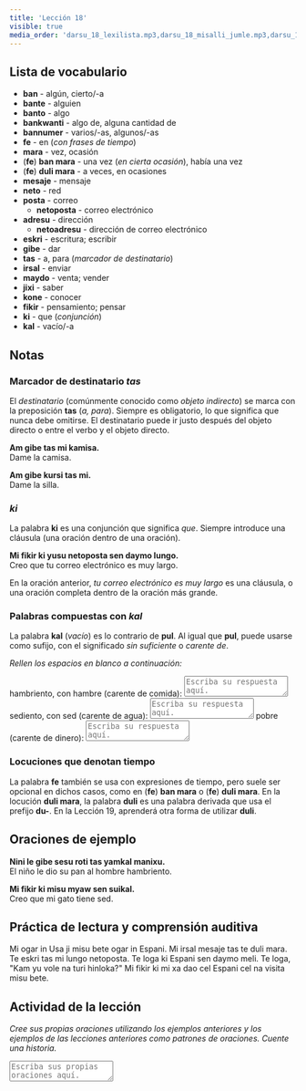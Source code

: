 ```yaml
---
title: 'Lección 18'
visible: true
media_order: 'darsu_18_lexilista.mp3,darsu_18_misalli_jumle.mp3,darsu_18_doxoli_abyasa.mp3'
---
```


## Lista de vocabulario

* **ban** - algún, cierto/-a
* **bante** - alguien
* **banto** - algo
* **bankwanti** - algo de, alguna cantidad de
* **bannumer** - varios/-as, algunos/-as
* **fe** - en (_con frases de tiempo_)
* **mara** - vez, ocasión
* (**fe**) **ban mara** - una vez (_en cierta ocasión_), había una vez
* (**fe**) **duli mara** - a veces, en ocasiones
* **mesaje** - mensaje
* **neto** - red
* **posta** - correo
     * **netoposta** - correo electrónico
* **adresu** - dirección
     * **netoadresu** - dirección de correo electrónico
* **eskri** - escritura; escribir
* **gibe** - dar
* **tas** - a, para (_marcador de destinatario_)
* **irsal** - enviar
* **maydo** - venta; vender
* **jixi** - saber 
* **kone** - conocer
* **fikir** - pensamiento; pensar
* **ki** - que (_conjunción_)
* **kal** - vacío/-a

## Notas
### Marcador de destinatario _tas_

El _destinatario_ (comúnmente conocido como _objeto indirecto_) se marca con la preposición **tas** (_a, para_). Siempre es obligatorio, lo que significa que nunca debe omitirse. El destinatario puede ir justo después del objeto directo o entre el verbo y el objeto directo.

**Am gibe tas mi kamisa.**  
Dame la camisa.

**Am gibe kursi tas mi.**  
Dame la silla.

### _ki_

La palabra **ki** es una conjunción que significa _que_. Siempre introduce una cláusula (una oración dentro de una oración).

**Mi fikir ki yusu netoposta sen daymo lungo.**  
Creo que tu correo electrónico es muy largo.

En la oración anterior, _tu correo electrónico es muy largo_ es una cláusula, o una oración completa dentro de la oración más grande.

### Palabras compuestas con _kal_

La palabra **kal** (_vacío_) es lo contrario de **pul**. Al igual que **pul**, puede usarse como sufijo, con el significado _sin suficiente_ o _carente de_.

_Rellen los espacios en blanco a continuación:_

hambriento, con hambre (carente de comida): <textarea width="100%" Spellcheck="false" placeholder="Escriba su respuesta aquí."></textarea>
sediento, con sed (carente de agua): <textarea width="100%" Spellcheck="false" placeholder="Escriba su respuesta aquí."></textarea>
pobre (carente de dinero): <textarea width="100%" Spellcheck="false" placeholder="Escriba su respuesta aquí."></textarea>

### Locuciones que denotan tiempo

La palabra **fe** también se usa con expresiones de tiempo, pero suele ser opcional en dichos casos, como en (**fe**) **ban mara** o (**fe**) **duli mara**. En la locución **duli mara**, la palabra **duli** es una palabra derivada que usa el prefijo **du-**. En la Lección 19, aprenderá otra forma de utilizar **duli**.

## Oraciones de ejemplo

**Nini le gibe sesu roti tas yamkal manixu.**  
El niño le dio su pan al hombre hambriento.

**Mi fikir ki misu myaw sen suikal.**  
Creo que mi gato tiene sed.

## Práctica de lectura y comprensión auditiva

Mi ogar in Usa ji misu bete ogar in Espani. Mi irsal mesaje tas te duli mara. Te eskri tas mi lungo netoposta. Te loga ki Espani sen daymo meli. Te loga, "Kam yu vole na turi hinloka?" Mi fikir ki mi xa dao cel Espani cel na visita misu bete.

## Actividad de la lección
 
_Cree sus propias oraciones utilizando los ejemplos anteriores y los ejemplos de las lecciones anteriores como patrones de oraciones. Cuente una historia._

<textarea width="100%" Spellcheck="false" placeholder="Escriba sus propias oraciones aquí."></textarea>